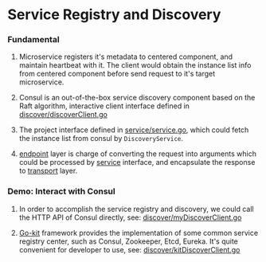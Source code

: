 # Service Registry and Discovery

### Fundamental

1. Microservice registers it's metadata to centered component, and maintain heartbeat with it. The client would obtain the instance list info from centered component before send request to it's target microservice.

2. Consul is an out-of-the-box service discovery component based on the Raft algorithm, interactive client interface defined in [discover/discoverClient.go](https://github.com/HoffmanZheng/Golang-Demo/blob/master/Go_Microservice_in_Action/chapter_6_service_registry_and_discovery/discover/discoverClient.go)

3. The project interface defined in [service/service.go](https://github.com/HoffmanZheng/Golang-Demo/blob/master/Go_Microservice_in_Action/chapter_6_service_registry_and_discovery/service/service.go), which could fetch the instance list from consul by `DiscoveryService`.

4. [endpoint](https://github.com/HoffmanZheng/Golang-Demo/tree/master/Go_Microservice_in_Action/chapter_6_service_registry_and_discovery/endpoint) layer is charge of converting the request into arguments which could be processed by [service](https://github.com/HoffmanZheng/Golang-Demo/tree/master/Go_Microservice_in_Action/chapter_6_service_registry_and_discovery/service) interface, and encapsulate the response to [transport](https://github.com/HoffmanZheng/Golang-Demo/tree/master/Go_Microservice_in_Action/chapter_6_service_registry_and_discovery/transport) layer.

### Demo: Interact with Consul

1. In order to accomplish the service registry and discovery, we could call the HTTP API of Consul directly, see: [discover/myDiscoverClient.go](https://github.com/HoffmanZheng/Golang-Demo/blob/master/Go_Microservice_in_Action/chapter_6_service_registry_and_discovery/discover/myDiscoverClient.go)

2. [Go-kit](https://github.com/go-kit/kit) framework provides the implementation of some common service registry center, such as Consul, Zookeeper, Etcd, Eureka. It's quite convenient for developer to use, see: [discover/kitDiscoverClient.go](https://github.com/HoffmanZheng/Golang-Demo/blob/master/Go_Microservice_in_Action/chapter_6_service_registry_and_discovery/discover/kitDiscoverClient.go)